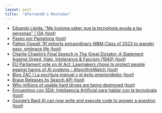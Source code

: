 ```yaml
---
layout: post
title:  "@fernand0's Mastodon"
---
```

*  [Eduardo Lleida: &quot;Me ilusiona saber que la tecnología ayuda a las personas&quot; \|  I3A   ](https://i3a.unizar.es/es/entrevistas/eduardo-lleida-me-ilusiona-saber-que-la-tecnologia-ayuda-las-personas) ([toot](https://mastodon.social/@fernand0/110606032788636272))
*  [Paseo por Pamplona ](https://avecesunafoto.wordpress.com/2023/06/25/paseo-por-pamplona) ([toot](https://mastodon.social/@fernand0/110605933817326441))
*  [Patton Oswalt ’91 exhorts extraordinary W&M Class of 2023 to wander easy, embrace life ](https://news.wm.edu/2023/05/22/patton-oswalt-91-exhorts-extraordinary-wm-class-of-2023-to-wander-easy-embrace-life) ([toot](https://mastodon.social/@fernand0/110605702000969682))
*  [Charlie Chaplin’s Final Speech in The Great Dictator: A Statement Against Greed, Hate, Intolerance & Fascism (1940) ](https://www.openculture.com/2023/06/charlie-chaplins-final-speech-in-the-great-dictator-1940.htm) ([toot](https://mastodon.social/@fernand0/110605568729434871))
*  [EU Parliament vote on AI Act: Lawmakers chose to protect people against harms of AI systems - AlgorithmWatch ](https://algorithmwatch.org/en/eu-parliament-vote-aiact-june-2023) ([toot](https://mastodon.social/@fernand0/110605224340868028))
*  [Blog ZAC I La escritura manual y el éxito emprendedor ](https://blogzac.es/la-escritura-manual-y-el-exito-emprendedor) ([toot](https://mastodon.social/@fernand0/110605089128468963))
*  [Brave Releases its Search API ](https://www.thurrott.com/cloud/web-browsers/283850/brave-releases-its-search-ap) ([toot](https://mastodon.social/@fernand0/110604862590846971))
*  [Why millions of usable hard drives are being destroyed ](https://www.bbc.com/news/business-6566953) ([toot](https://mastodon.social/@fernand0/110604685118301136))
*  [Encuentros con SDA: Inteligencia Artificial para hablar con la tecnología ](https://www.eventbrite.es/e/entradas-encuentros-con-sda-inteligencia-artificial-para-hablar-con-la-tecnologia-64527047034) ([toot](https://mastodon.social/@fernand0/110604349092175871))
*  [Google’s Bard AI can now write and execute code to answer a question ](https://arstechnica.com/google/2023/06/googles-bard-ai-can-now-write-and-execute-code-to-answer-a-question) ([toot](https://mastodon.social/@fernand0/110604104841682346))
